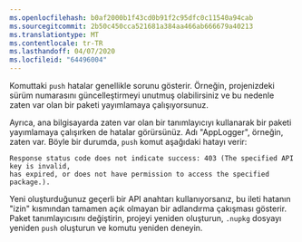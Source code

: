 ```yaml
---
ms.openlocfilehash: b0af2000b1f43cd0b91f2c95dfc0c11540a94cab
ms.sourcegitcommit: 2b50c450cca521681a384aa466ab666679a40213
ms.translationtype: MT
ms.contentlocale: tr-TR
ms.lasthandoff: 04/07/2020
ms.locfileid: "64496004"
---
```

Komuttaki `push` hatalar genellikle sorunu gösterir. Örneğin, projenizdeki sürüm numarasını güncelleştirmeyi unutmuş olabilirsiniz ve bu nedenle zaten var olan bir paketi yayımlamaya çalışıyorsunuz.

Ayrıca, ana bilgisayarda zaten var olan bir tanımlayıcıyı kullanarak bir paketi yayımlamaya çalışırken de hatalar görürsünüz. Adı "AppLogger", örneğin, zaten var. Böyle bir durumda, `push` komut aşağıdaki hatayı verir:

```output
Response status code does not indicate success: 403 (The specified API key is invalid,
has expired, or does not have permission to access the specified package.).
```

Yeni oluşturduğunuz geçerli bir API anahtarı kullanıyorsanız, bu ileti hatanın "izin" kısmından tamamen açık olmayan bir adlandırma çakışması gösterir. Paket tanımlayıcısını değiştirin, projeyi yeniden oluşturun, `.nupkg` dosyayı yeniden `push` oluşturun ve komutu yeniden deneyin.